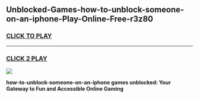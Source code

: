 
## Unblocked-Games-how-to-unblock-someone-on-an-iphone-Play-Online-Free-r3z80
<h3>
<a href="https://premium76.site?title=how-to-unblock-someone-on-an-iphone&ref=26A">CLICK TO PLAY</a></h3>
<hr>

<h3>
<a href="https://premium76.site?title=how-to-unblock-someone-on-an-iphone&ref=26A">CLICK 2 PLAY</a>
  
</h3>

<a href="https://premium76.site?title=how-to-unblock-someone-on-an-iphone&ref=26A"><img src="https://clearcache.store/games.png"></a>


**how-to-unblock-someone-on-an-iphone games unblocked: Your Gateway to Fun and Accessible Online Gaming**
